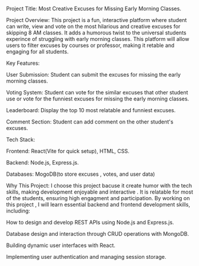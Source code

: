 Project Title: Most Creative Excuses for Missing Early Morning Classes.

Project Overview: This project is a fun, interactive platform where student can write, view and vote on the most hilarious and creative excuses for skipping 8 AM classes. It adds a humorous twist to the universal students experince of struggling with early morning classes. This platform will allow users to filter excuses by courses or professor, making it retable and engaging for all students.

Key Features:

User Submission: Student can submit the excuses for missing the early morning classes.

Voting System: Student can vote for the similar excuses that other student use or vote for the funniest excuses for missing the early morning classes.

Leaderboard: Display the top 10 most relatable and funniest excuses.

Comment Section: Student can add comment on the other student's excuses.

Tech Stack:

Frontend: React(Vite for quick setup), HTML, CSS.

Backend: Node.js, Express.js.

Databases: MogoDB(to store excuses , votes, and user data)

Why This Project: I choose this project bacuse it create humor with the tech skills, making development enjoyable and interactive . It is relatable for most of the students, ensuring high engagment and participation. By working on this project , I will learn essential backend and frontend development skills, including:

How to design and develop REST APIs using Node.js and Express.js.

Database design and interaction through CRUD operations with MongoDB.

Building dynamic user interfaces with React.

Implementing user authentication and managing session storage.
